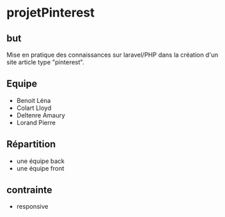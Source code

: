 # projetPinterest


## but

Mise en pratique des connaissances sur laravel/PHP dans la création d'un site article type "pinterest".

## Equipe

  - Benoit Léna
  - Colart Lloyd
  - Deltenre Amaury
  - Lorand Pierre
  
## Répartition

  - une équipe back
  - une équipe front
  
## contrainte
  
  * responsive
  
